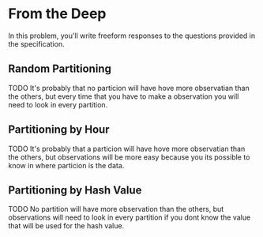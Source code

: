 # From the Deep

In this problem, you'll write freeform responses to the questions provided in the specification.

## Random Partitioning

TODO
It's probably that no particion will have hove more observatian than the others, but every time that you have to make a observation you will need to look in every partition.

## Partitioning by Hour

TODO
It's probably that a particion will have hove more observatian than the others, but observations will be more easy because you its possible to know in where particion is the data.

## Partitioning by Hash Value

TODO
No partition will have more observation than the others, but observations will need to look in every partition if you dont know the value that will be used for the hash value.
